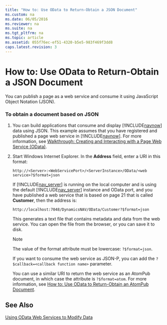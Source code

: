 ```yaml
---
title: "How to: Use OData to Return-Obtain a JSON Document"
ms.custom: na
ms.date: 06/05/2016
ms.reviewer: na
ms.suite: na
ms.tgt_pltfrm: na
ms.topic: article
ms.assetid: 055f76ec-ef51-4320-b5e5-983f469f3dd8
caps.latest.revision: 3
---
```

# How to: Use OData to Return-Obtain a JSON Document
You can publish a page as a web service and consume it using JavaScript Object Notation \(JSON\).  
  
### To obtain a document based on JSON  
  
1.  You can build applications that consume and display [!INCLUDE[navnow](includes/navnow_md.md)] data using JSON. This example assumes that you have registered and published a page web service in [!INCLUDE[navnow](includes/navnow_md.md)]. For more information, see [Walkthrough: Creating and Interacting with a Page Web Service \(OData\)](../Topic/Walkthrough:%20Creating%20and%20Interacting%20with%20a%20Page%20Web%20Service%20\(OData\).md).  
  
2.  Start Windows Internet Explorer. In the **Address** field, enter a URI in this format:  
  
    ```  
    http://<Server>:<WebServicePort>/<ServerInstance>/OData/<web service>?$format=json  
    ```  
  
     If [!INCLUDE[nav_server](includes/nav_server_md.md)] is running on the local computer and is using the default [!INCLUDE[nav_server](includes/nav_server_md.md)] instance and OData port, and you have published a web service that is based on page 21 that is called **Customer**, then the address is:  
  
    ```  
    http://localhost:7048/DynamicsNAV/OData/Customer?$format=json  
    ```  
  
     This generates a text file that contains metadata and data from the web service. You can open the file from the browser, or you can save it to disk.  
  
    > [!NOTE]  
    >  The value of the format attribute must be lowercase: `?$format=json`.  
  
     If you want to consume the web service as JSON\-P, you can add the `?$callback=<callback function name>` parameter.  
  
     You can use a similar URI to return the web service as an AtomPub document, in which case the attribute is `?$format=atom`. For more information, see [How to: Use OData to Return\-Obtain an AtomPub Document](../Topic/How%20to:%20Use%20OData%20to%20Return-Obtain%20an%20AtomPub%20Document.md).  
  
## See Also  
 [Using OData Web Services to Modify Data](Using-OData-Web-Services-to-Modify-Data.md)